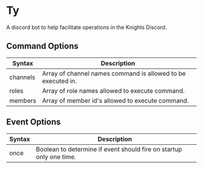# Ty
A discord bot to help facilitate operations in the Knights Discord.

## Command Options
| Syntax | Description |
| ----------- | ----------- |
| channels | Array of channel names command is allowed to be executed in. |
| roles | Array of role names allowed to execute command. |
| members | Array of member id's allowed to execute command. |

## Event Options
| Syntax | Description |
| ----------- | ----------- |
| once | Boolean to determine if event should fire on startup only one time. |

